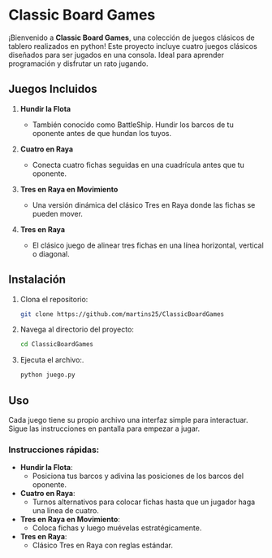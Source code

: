 # Classic Board Games

¡Bienvenido a **Classic Board Games**, una colección de juegos clásicos de tablero realizados en python! Este proyecto incluye cuatro juegos clásicos diseñados para ser jugados en una consola. Ideal para aprender programación y disfrutar un rato jugando.

## Juegos Incluidos

1. **Hundir la Flota**
   - También conocido como BattleShip. Hundir los barcos de tu oponente antes de que hundan los tuyos.

2. **Cuatro en Raya**
   - Conecta cuatro fichas seguidas en una cuadrícula antes que tu oponente.

3. **Tres en Raya en Movimiento**
   - Una versión dinámica del clásico Tres en Raya donde las fichas se pueden mover.

4. **Tres en Raya**
   - El clásico juego de alinear tres fichas en una línea horizontal, vertical o diagonal.

## Instalación

1. Clona el repositorio:
   ```bash
   git clone https://github.com/martins25/ClassicBoardGames
   ```
2. Navega al directorio del proyecto:
   ```bash
   cd ClassicBoardGames
   ```
3. Ejecuta el archivo:.
   ```bash
   python juego.py
   ```
## Uso

Cada juego tiene su propio archivo una interfaz simple para interactuar. Sigue las instrucciones en pantalla para empezar a jugar.

### Instrucciones rápidas:

- **Hundir la Flota**:
  - Posiciona tus barcos y adivina las posiciones de los barcos del oponente.
- **Cuatro en Raya**:
  - Turnos alternativos para colocar fichas hasta que un jugador haga una línea de cuatro.
- **Tres en Raya en Movimiento**:
  - Coloca fichas y luego muévelas estratégicamente.
- **Tres en Raya**:
  - Clásico Tres en Raya con reglas estándar.
